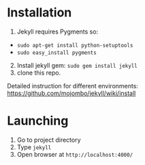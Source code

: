 # Installation

1. Jekyll requires Pygments so:
  * `sudo apt-get install python-setuptools`
  * `sudo easy_install pygments`
2. Install jekyll gem: `sudo gem install jekyll`
3. clone this repo.

Detailed instruction for different environments: https://github.com/mojombo/jekyll/wiki/install

# Launching

1. Go to project directory
2. Type `jekyll`
3. Open browser at `http://localhost:4000/`
